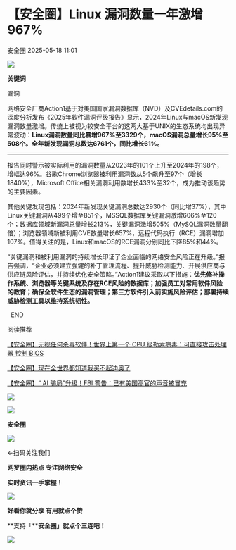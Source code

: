 #  【安全圈】​​Linux 漏洞数量一年激增 967%​   
 安全圈   2025-05-18 11:01  
  
![](https://mmbiz.qpic.cn/sz_mmbiz_png/aBHpjnrGylgOvEXHviaXu1fO2nLov9bZ055v7s8F6w1DD1I0bx2h3zaOx0Mibd5CngBwwj2nTeEbupw7xpBsx27Q/640?wx_fmt=other&from=appmsg&tp=webp&wxfrom=5&wx_lazy=1&wx_co=1 "")  
  
  
**关键词**  
  
  
  
漏洞  
  
  
网络安全厂商Action1基于对美国国家漏洞数据库（NVD）及CVEdetails.com的深度分析发布《2025年软件漏洞评级报告》显示，2024年Linux与macOS新发现漏洞数量激增。传统上被视为较安全平台的这两大基于UNIX的生态系统均出现异常波动：**Linux漏洞数量同比暴增967%至3329个，macOS漏洞总量增长95%至508个。全年新发现漏洞总数达6761个，同比增长61%。**  
  
****  
报告同时警示被实际利用的漏洞数量从2023年的101个上升至2024年的198个，增幅达96%。谷歌Chrome浏览器被利用漏洞数从5个飙升至97个（增长1840%），Microsoft Office相关漏洞利用数增长433%至32个，成为推动该趋势的主要因素。  
  
  
其他关键发现包括：2024年新发现关键漏洞总数达2930个（同比增37%），其中Linux关键漏洞从499个增至851个，MSSQL数据库关键漏洞激增606%至120个；数据库领域新漏洞总量增长213%，关键漏洞激增505%（MySQL漏洞数量翻倍）；浏览器领域新被利用CVE数量增长657%，远程代码执行（RCE）漏洞增加107%。值得关注的是，Linux和macOS的RCE漏洞分别同比下降85%和44%。  
  
  
“关键漏洞和被利用漏洞的持续增长印证了企业面临的网络安全风险正在升级。”报告强调，“企业必须建立强健的补丁管理流程、提升威胁检测能力、开展供应商与供应链风险评估，并持续优化安全策略。”Action1建议采取以下措施：**优先修补操作系统、浏览器等关键系统及存在RCE风险的数据库；加强员工对常用软件风险的教育；确保全软件生态的漏洞管理；第三方软件引入前实施风险评估；部署持续威胁检测工具以维持系统韧性。**  
  
  
  END    
  
  
阅读推荐  
  
  
[【安全圈】无视任何杀毒软件！世界上第一个 CPU 级勒索病毒：可直接攻击处理器 控制 BIOS](https://mp.weixin.qq.com/s?__biz=MzIzMzE4NDU1OQ==&mid=2652069677&idx=1&sn=ef828b3cc2aae263db66d78f23a37ea8&scene=21#wechat_redirect)  
  
  
  
[【安全圈】现在全世界都知道我买不起迪奥了](https://mp.weixin.qq.com/s?__biz=MzIzMzE4NDU1OQ==&mid=2652069677&idx=2&sn=19c6235b2f62602606a0ea6a9e5e6fef&scene=21#wechat_redirect)  
  
  
  
[【安全圈】“ AI 骗局”升级！FBI 警告：已有美国高官的声音被冒充](https://mp.weixin.qq.com/s?__biz=MzIzMzE4NDU1OQ==&mid=2652069677&idx=3&sn=c50d28046ca7bbe33148c91a83b3f5ff&scene=21#wechat_redirect)  
  
  
  
  
![](https://mmbiz.qpic.cn/mmbiz_gif/aBHpjnrGylgeVsVlL5y1RPJfUdozNyCEft6M27yliapIdNjlcdMaZ4UR4XxnQprGlCg8NH2Hz5Oib5aPIOiaqUicDQ/640?wx_fmt=gif "")  
  
  
  
![](https://mmbiz.qpic.cn/mmbiz_png/aBHpjnrGylgeVsVlL5y1RPJfUdozNyCEDQIyPYpjfp0XDaaKjeaU6YdFae1iagIvFmFb4djeiahnUy2jBnxkMbaw/640?wx_fmt=png "")  
  
**安全圈**  
  
![](https://mmbiz.qpic.cn/mmbiz_gif/aBHpjnrGylgeVsVlL5y1RPJfUdozNyCEft6M27yliapIdNjlcdMaZ4UR4XxnQprGlCg8NH2Hz5Oib5aPIOiaqUicDQ/640?wx_fmt=gif "")  
  
  
←扫码关注我们  
  
**网罗圈内热点 专注网络安全**  
  
**实时资讯一手掌握！**  
  
  
![](https://mmbiz.qpic.cn/mmbiz_gif/aBHpjnrGylgeVsVlL5y1RPJfUdozNyCE3vpzhuku5s1qibibQjHnY68iciaIGB4zYw1Zbl05GQ3H4hadeLdBpQ9wEA/640?wx_fmt=gif "")  
  
**好看你就分享 有用就点个赞**  
  
**支持「****安全圈」就点个三连吧！**  
  
![](https://mmbiz.qpic.cn/mmbiz_gif/aBHpjnrGylgeVsVlL5y1RPJfUdozNyCE3vpzhuku5s1qibibQjHnY68iciaIGB4zYw1Zbl05GQ3H4hadeLdBpQ9wEA/640?wx_fmt=gif "")  
  
  
